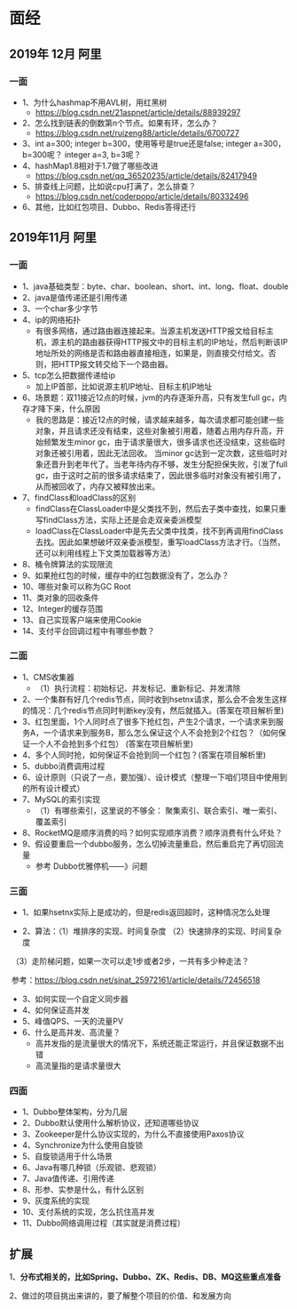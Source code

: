 # 面经



## 2019年 12月 阿里

### 一面

- 1、为什么hashmap不用AVL树，用红黑树
  - https://blog.csdn.net/21aspnet/article/details/88939297
- 2、怎么找到链表的倒数第n个节点。如果有环，怎么办？
  - https://blog.csdn.net/ruizeng88/article/details/6700727
- 3、int a=300;  integer b=300，使用等号是true还是false;     integer a=300，b=300呢？     integer a=3, b=3呢？
- 4、hashMap1.8相对于1.7做了哪些改进
  - https://blog.csdn.net/qq_36520235/article/details/82417949
- 5、排查线上问题，比如说cpu打满了，怎么排查？
  - https://blog.csdn.net/coderpopo/article/details/80332496
- 6、其他，比如红包项目、Dubbo、Redis答得还行















## 2019年11月 阿里



### 一面

- 1、java基础类型：byte、char、boolean、short、int、long、float、double
- 2、java是值传递还是引用传递
- 3、一个char多少字节
- 4、ip的网络拓扑
  - 有很多网络，通过路由器连接起来。当源主机发送HTTP报文给目标主机，源主机的路由器获得HTTP报文中的目标主机的IP地址，然后判断该IP地址所处的网络是否和路由器直接相连，如果是，则直接交付给文。否则，把HTTP报文转交给下一个路由器。
- 5、tcp怎么把数据传递给ip
  - 加上IP首部，比如说源主机IP地址、目标主机IP地址
- 6、场景题：双11接近12点的时候，jvm的内存逐渐升高，只有发生full gc，内存才降下来，什么原因
  - 我的思路是：接近12点的时候，请求越来越多，每次请求都可能创建一些对象，并且请求还没有结束，这些对象被引用着，随着占用内存升高，开始频繁发生minor gc，由于请求量很大，很多请求也还没结束，这些临时对象还被引用着，因此无法回收。
    当minor gc达到一定次数，这些临时对象还晋升到老年代了。当老年待内存不够，发生分配担保失败，引发了full gc，由于这时之前的很多请求结束了，因此很多临时对象没有被引用了，从而被回收了，内存又被释放出来。
- 7、findClass和loadClass的区别
  - findClass在ClassLoader中是父类找不到，然后去子类中查找，如果只重写findClass方法，实际上还是会走双亲委派模型
  - loadClass在ClassLoader中是先去父类中找类，找不到再调用findClass去找。因此如果想破坏双亲委派模型，重写loadClass方法才行。（当然，还可以利用线程上下文类加载器等方法）
- 8、桶令牌算法的实现限流
- 9、如果抢红包的时候，缓存中的红包数据没有了，怎么办？
- 10、哪些对象可以称为GC Root
- 11、类对象的回收条件
- 12、Integer的缓存范围
- 13、自己实现客户端来使用Cookie
- 14、支付平台回调过程中有哪些参数？





### 二面

- 1、CMS收集器
  - （1）执行流程：初始标记、并发标记、重新标记、并发清除
- 2、一个集群有好几个redis节点，同时收到hsetnx请求，那么会不会发生这样的情况：几个redis节点同时判断key没有，然后就插入。(答案在项目解析里)
- 3、红包里面，1个人同时点了很多下抢红包，产生2个请求，一个请求来到服务A，一个请求来到服务B，那么怎么保证这个人不会抢到2个红包？（如何保证一个人不会抢到多个红包） (答案在项目解析里)
- 4、多个人同时抢，如何保证不会抢到同一个红包？(答案在项目解析里)
- 5、dubbo消费调用过程
- 6、设计原则（只说了一点，要加强）、设计模式（整理一下咱们项目中使用到的所有设计模式）
- 7、MySQL的索引实现
  - （1）有哪些索引，这里说的不够全： 聚集索引、联合索引、唯一索引、覆盖索引
- 8、RocketMQ是顺序消费的吗？如何实现顺序消费？顺序消费有什么坏处？
- 9、假设要重启一个dubbo服务，怎么切掉流量重启，然后重启完了再切回流量
  - 参考   Dubbo优雅停机——》问题





### 三面

- 1、如果hsetnx实际上是成功的，但是redis返回超时，这种情况怎么处理

- 2、算法：（1）堆排序的实现、时间复杂度    （2）快速排序的实现、时间复杂度

​                     （3）走阶梯问题，如果一次可以走1步或者2步，一共有多少种走法？

​				参考：https://blog.csdn.net/sinat_25972161/article/details/72456518

- 3、如何实现一个自定义同步器
- 4、如何保证高并发
- 5、峰值QPS、一天的流量PV
- 6、什么是高并发、高流量？
  - 高并发指的是流量很大的情况下，系统还能正常运行，并且保证数据不出错
  - 高流量指的是请求量很大





### 四面

- 1、Dubbo整体架构，分为几层
- 2、Dubbo默认使用什么解析协议，还知道哪些协议
- 3、Zookeeper是什么协议实现的，为什么不直接使用Paxos协议
- 4、Synchronize为什么使用自旋锁
- 5、自旋锁适用于什么场景
- 6、Java有哪几种锁（乐观锁、悲观锁）
- 7、Java值传递、引用传递
- 8、形参、实参是什么，有什么区别
- 9、灰度系统的实现
- 10、支付系统的实现，怎么抗住高并发
- 11、Dubbo网络调用过程（其实就是消费过程）

















## 扩展



1、**分布式相关的，比如Spring、Dubbo、ZK、Redis、DB、MQ这些重点准备**

2、做过的项目挑出来讲的，要了解整个项目的价值、和发展方向